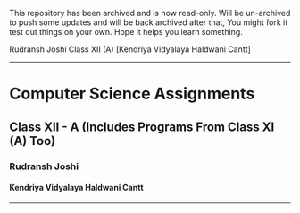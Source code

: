 This repository has been archived and is now read-only. Will be un-archived to push some updates and will be back archived after that, You might fork it test out things on your own. Hope it helps you learn something.

Rudransh Joshi
Class XII (A) \[Kendriya Vidyalaya Haldwani Cantt]

---------------------------------------
# Computer Science Assignments
## Class XII - A (Includes Programs From Class XI (A) Too)
### Rudransh Joshi
#### Kendriya Vidyalaya Haldwani Cantt
---------------------------------------
